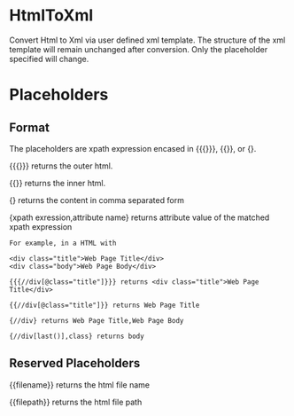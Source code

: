 HtmlToXml
=========

Convert Html to Xml via user defined xml template.  The structure of the xml template will remain unchanged after conversion.  Only the placeholder specified will change.

Placeholders
============

Format
------

The placeholders are xpath expression encased in {{{}}}, {{}}, or {}.

{{{}}} returns the outer html.

{{}} returns the inner html.

{} returns the content in comma separated form

{xpath exression,attribute name} returns attribute value of the matched xpath expression

```
For example, in a HTML with

<div class="title">Web Page Title</div>
<div class="body">Web Page Body</div>

{{{//div[@class="title"]}}} returns <div class="title">Web Page Title</div>

{{//div[@class="title"]}} returns Web Page Title

{//div} returns Web Page Title,Web Page Body

{//div[last()],class} returns body
```

Reserved Placeholders
---------------------
{{filename}} returns the html file name

{{filepath}} returns the html file path
